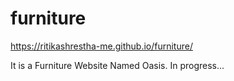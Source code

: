 # furniture

https://ritikashrestha-me.github.io/furniture/

It is a Furniture Website Named Oasis.
In progress...
